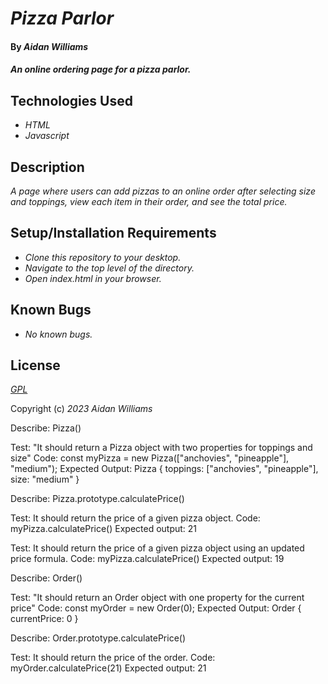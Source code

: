 # _Pizza Parlor_

#### By _**Aidan Williams**_

#### _An online ordering page for a pizza parlor._

## Technologies Used

* _HTML_
* _Javascript_

## Description

_A page where users can add pizzas to an online order after selecting size and toppings, view each item in their order, and see the total price._

## Setup/Installation Requirements

* _Clone this repository to your desktop._
* _Navigate to the top level of the directory._
* _Open index.html in your browser._

## Known Bugs

* _No known bugs._

## License

_[GPL](https://en.wikipedia.org/wiki/GNU_General_Public_License)_

Copyright (c) _2023_ _Aidan Williams_

Describe: Pizza()

Test: "It should return a Pizza object with two properties for toppings and size"
Code: const myPizza = new Pizza(["anchovies", "pineapple"], "medium");
Expected Output: Pizza { toppings: ["anchovies", "pineapple"], size: "medium" }

Describe: Pizza.prototype.calculatePrice()

Test: It should return the price of a given pizza object.
Code: myPizza.calculatePrice()
Expected output: 21

Test: It should return the price of a given pizza object using an updated price formula.
Code: myPizza.calculatePrice()
Expected output: 19

Describe: Order()

Test: "It should return an Order object with one property for the current price"
Code: const myOrder = new Order(0);
Expected Output: Order { currentPrice: 0 }

Describe: Order.prototype.calculatePrice()

Test: It should return the price of the order.
Code: myOrder.calculatePrice(21)
Expected output: 21